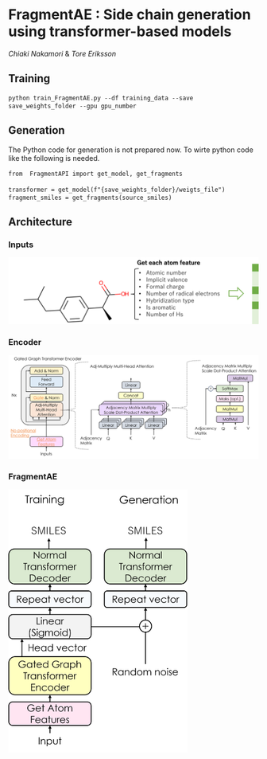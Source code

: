 # FragmentAE : Side chain generation using transformer-based models

*Chiaki Nakamori* & *Tore Eriksson*

## Training
```
python train_FragmentAE.py --df training_data --save save_weights_folder --gpu gpu_number  
```

## Generation
The Python code for generation is not prepared now.
To wirte python code like the following is needed.

```
from  FragmentAPI import get_model, get_fragments

transformer = get_model(f"{save_weights_folder}/weigts_file")
fragment_smiles = get_fragments(source_smiles)
```

## Architecture
### Inputs
<img src="https://github.com/TaishoPharmaceutical/MolDesignPlatform/blob/main/Ensemble/Image/Inputs.png" width=720>


### Encoder
<img src="https://github.com/TaishoPharmaceutical/MolDesignPlatform/blob/main/Ensemble/Image/Encoder.png" width=880>


### FragmentAE
<img src="Image/FragmentAE.png" width=360>
